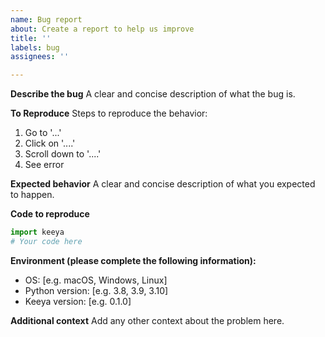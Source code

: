 ```yaml
---
name: Bug report
about: Create a report to help us improve
title: ''
labels: bug
assignees: ''

---
```


**Describe the bug**
A clear and concise description of what the bug is.

**To Reproduce**
Steps to reproduce the behavior:
1. Go to '...'
2. Click on '....'
3. Scroll down to '....'
4. See error

**Expected behavior**
A clear and concise description of what you expected to happen.

**Code to reproduce**
```python
import keeya
# Your code here
```

**Environment (please complete the following information):**
 - OS: [e.g. macOS, Windows, Linux]
 - Python version: [e.g. 3.8, 3.9, 3.10]
 - Keeya version: [e.g. 0.1.0]

**Additional context**
Add any other context about the problem here.
